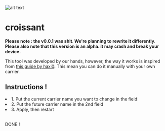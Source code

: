 ![alt text](https://github.com/freezed-purple/croissant/blob/592b950137fac5d6cf8f6291193d8c10ed8e1bfe/croicon.png?raw=true)
# croissant
<b> Please note : the v0.0.1 was shit. We're planning to rewrite it differently.</b>
<b> Please also note that this version is an alpha. it may crash and break your device. </b>
<p> This tool was developed by our hands, however, the way it works is inspired from <a href='https://haxi0-dev.com/FilzaTutorials/'> this guide by haxi0</a>. This mean you can do it manually with your own carrier.</p>
<h2> Instructions !</h2>
<li>1. Put the current carrier name you want to change in the field </li>
<li>2. Put the future carrier name in the 2nd field </li>
<li>3. Apply, then restart </li>
<br>
<p> DONE ! </p>


